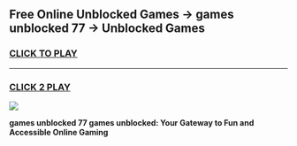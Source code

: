 
## Free Online Unblocked Games → games unblocked 77 → Unblocked Games
<h3>
<a href="https://premium.freeplayer.one?title=games_unblocked_77&ref=21F">CLICK TO PLAY</a></h3>
<hr>

<h3>
<a href="https://premium.freeplayer.one?title=games_unblocked_77&ref=21F">CLICK 2 PLAY</a>
  
</h3>

<a href="https://premium.freeplayer.one?title=games_unblocked_77&ref=21F/"><img src="https://clearcache.store/games.png"></a>


**games unblocked 77 games unblocked: Your Gateway to Fun and Accessible Online Gaming**
